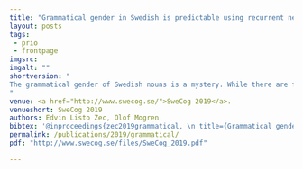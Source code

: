 ```yaml
---
title: "Grammatical gender in Swedish is predictable using recurrent neural networks"
layout: posts
tags:
 - prio
 - frontpage
imgsrc: 
imgalt: ""
shortversion: "
The grammatical gender of Swedish nouns is a mystery. While there are few rules that can indicate the genderwith some certainty, it does in general not depend on either meaning or the structure of the word. In this work wedemonstrate the surprising fact that grammatical gender for Swedish nouns can be predicted with high accuracyusing a recurrent neural network (RNN) working on the raw character sequence of the word, without using anycontextual information.
"
venue: <a href="http://www.swecog.se/">SweCog 2019</a>.
venueshort: SweCog 2019
authors: Edvin Listo Zec, Olof Mogren
bibtex: '@inproceedings{zec2019grammatical, \n title={Grammatical gender in Swedish is predictable using recurrent neural networks}, \n author={Edvin Listo Zec and Olof Mogren}, \n booktitle={The 15th SweCog conference of the Swedish Cognitive Science Society}, \n year={2019}}'
permalink: /publications/2019/grammatical/
pdf: "http://www.swecog.se/files/SweCog_2019.pdf"

---
```

